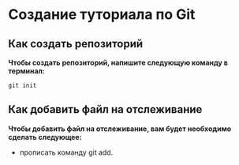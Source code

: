 # Создание туториала по Git
## Как создать репозиторий
**Чтобы создать репозиторий, напишите следующую команду в терминал:**
```fix 
git init
```

## Как добавить файл на отслеживание
**Чтобы добавить файл на отслеживание, вам будет необходимо сделать следующее:**
- прописать команду git add.